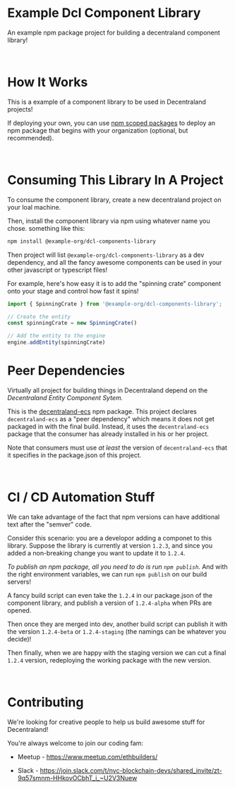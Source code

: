 # Example Dcl Component Library

An example npm package project for building a decentraland component library!


<br/>

# How It Works

This is a example of a component library to be used in Decentraland projects!

If deploying your own, you can use [npm scoped packages](https://docs.npmjs.com/creating-and-publishing-scoped-public-packages) to deploy an npm package that begins with your organization (optional, but recommended).

<br/>

# Consuming This Library In A Project

To consume the component library, create a new decentraland project on your loal machine. 

Then, install the component library via npm using whatever name you chose. something like this:
```bash
npm install @example-org/dcl-components-library
```

Then project will list `@example-org/dcl-components-library` as a dev dependency, and all the fancy awesome components can be used in your other javascript or typescript files!

For example, here's how easy it is to add the "spinning crate" component onto your stage and control how fast it spins!

```typescript
import { SpinningCrate } from '@example-org/dcl-components-library';

// Create the entity
const spinningCrate = new SpinningCrate()

// Add the entity to the engine
engine.addEntity(spinningCrate)
```

# Peer Dependencies

Virtually all project for building things in Decentraland depend on the _Decentraland Entity Component Sytem._

This is the [decentraland-ecs](https://www.npmjs.com/package/decentraland-ecs) npm package. This project declares `decentraland-ecs` as a "peer dependency" which means it does not get packaged in with the final build. Instead, it uses the `decentraland-ecs` package that the consumer has already installed in his or her project.  

Note that consumers must use _at least_ the version of `decentraland-ecs` that it specifies in the package.json of this project.  

<br/>

# CI / CD Automation Stuff

We can take advantage of the fact that npm versions can have additional text after the "semver" code.

Consider this scenario: you are a developor adding a componet to this library. Suppose the library is currently at version `1.2.3`, and since you added a non-breaking change you want to update it to `1.2.4`. 

_To publish an npm package, all you need to do is run `npm publish`._ And with the right environment variables, we can run `npm publish` on our build servers!

A fancy build script can even take the `1.2.4` in our package.json of the component library, and publish a version of `1.2.4-alpha` when PRs are opened. 

Then once they are merged into dev, another build script can publish it with the version `1.2.4-beta` or `1.2.4-staging` (the namings can be whatever you decide)!

Then finally, when we are happy with the staging version we can cut a final `1.2.4` version, redeploying the working package with the new version. 


<br/>

# Contributing

We're looking for creative people to help us build awesome stuff for Decentraland!

You're always welcome to join our coding fam:

 - Meetup - https://www.meetup.com/ethbuilders/

 - Slack - https://join.slack.com/t/nyc-blockchain-devs/shared_invite/zt-9q57smnm-HHkovOCbhT_i_~U2V3Nuew

